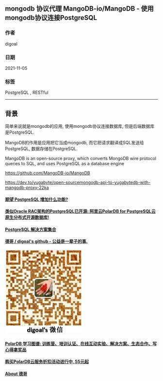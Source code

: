 ## mongodb 协议代理 MangoDB-io/MangoDB - 使用mongodb协议连接PostgreSQL  
    
### 作者    
digoal    
    
### 日期    
2021-11-05    
    
### 标签    
PostgreSQL , RESTful      
    
----    
    
## 背景    
简单来说就是mongodb的应用, 使用mongodb协议连接数据库, 但是后端数据库是PostgreSQL.    
  
MangoDB的作用是应用把它当成mongodb, 而它把请求翻译成SQL发送给PostgreSQL, 数据存储在PostgreSQL.   
  
MangoDB is an open-source proxy, which converts MongoDB wire protocol queries to SQL, and uses PostgreSQL as a database engine  
  
https://github.com/MangoDB-io/MangoDB  
  
https://dev.to/yugabyte/open-sourcemongodb-api-to-yugabytedb-with-mangodb-proxy-22ka  
  
  
#### [期望 PostgreSQL 增加什么功能?](https://github.com/digoal/blog/issues/76 "269ac3d1c492e938c0191101c7238216")
  
  
#### [类似Oracle RAC架构的PostgreSQL已开源: 阿里云PolarDB for PostgreSQL云原生分布式开源数据库!](https://github.com/ApsaraDB/PolarDB-for-PostgreSQL "57258f76c37864c6e6d23383d05714ea")
  
  
#### [PostgreSQL 解决方案集合](https://yq.aliyun.com/topic/118 "40cff096e9ed7122c512b35d8561d9c8")
  
  
#### [德哥 / digoal's github - 公益是一辈子的事.](https://github.com/digoal/blog/blob/master/README.md "22709685feb7cab07d30f30387f0a9ae")
  
  
![digoal's wechat](../pic/digoal_weixin.jpg "f7ad92eeba24523fd47a6e1a0e691b59")
  
  
#### [PolarDB 学习图谱: 训练营、培训认证、在线互动实验、解决方案、生态合作、写心得拿奖品](https://www.aliyun.com/database/openpolardb/activity "8642f60e04ed0c814bf9cb9677976bd4")
  
  
#### [购买PolarDB云服务折扣活动进行中, 55元起](https://www.aliyun.com/activity/new/polardb-yunparter?userCode=bsb3t4al "e0495c413bedacabb75ff1e880be465a")
  
  
#### [About 德哥](https://github.com/digoal/blog/blob/master/me/readme.md "a37735981e7704886ffd590565582dd0")
  
